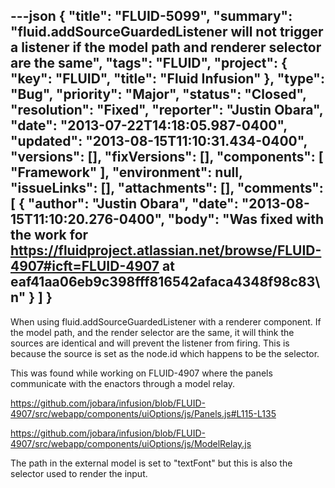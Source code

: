 ---json
{
  "title": "FLUID-5099",
  "summary": "fluid.addSourceGuardedListener will not trigger a listener if the model path and renderer selector are the same",
  "tags": "FLUID",
  "project": {
    "key": "FLUID",
    "title": "Fluid Infusion"
  },
  "type": "Bug",
  "priority": "Major",
  "status": "Closed",
  "resolution": "Fixed",
  "reporter": "Justin Obara",
  "date": "2013-07-22T14:18:05.987-0400",
  "updated": "2013-08-15T11:10:31.434-0400",
  "versions": [],
  "fixVersions": [],
  "components": [
    "Framework"
  ],
  "environment": null,
  "issueLinks": [],
  "attachments": [],
  "comments": [
    {
      "author": "Justin Obara",
      "date": "2013-08-15T11:10:20.276-0400",
      "body": "Was fixed with the work for <https://fluidproject.atlassian.net/browse/FLUID-4907#icft=FLUID-4907> at eaf41aa06eb9c398fff816542afaca4348f98c83\n"
    }
  ]
}
---
When using fluid.addSourceGuardedListener with a renderer component. If the model path, and the render selector are the same, it will think the sources are identical and will prevent the listener from firing. This is because the source is set as the node.id which happens to be the selector.&#x20;

This was found while working on FLUID-4907 where the panels communicate with the enactors through a model relay.

<https://github.com/jobara/infusion/blob/FLUID-4907/src/webapp/components/uiOptions/js/Panels.js#L115-L135>

<https://github.com/jobara/infusion/blob/FLUID-4907/src/webapp/components/uiOptions/js/ModelRelay.js>

The path in the external model is set to "textFont" but this is also the selector used to render the input.

        